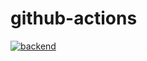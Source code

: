 # github-actions

[![backend](https://github.com/osuke-noguchi/github-actions/actions/workflows/backend.yml/badge.svg)](https://github.com/osuke-noguchi/github-actions/actions/workflows/backend.yml)
